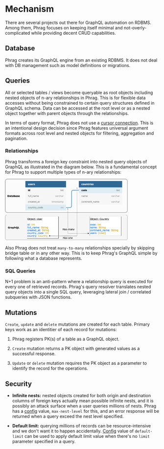 # Mechanism

There are several projects out there for GraphQL automation on RDBMS. Among them, Phrag focuses on keeping itself minimal and not-overly-complicated while providing decent CRUD capabilities.

## Database

Phrag creates its GraphQL engine from an existing RDBMS. It does not deal with DB management such as model definitions or migrations.

## Queries

All or selected tables / views become queryable as root objects including nested objects of n-ary relationships in Phrag. This is for flexible data accesses without being constrained to certain query structures defined in GraphQL schema. Data can be accessed at the root level or as a nested object together with parent objects through the relationships.

In terms of query format, Phrag does not use a [cursor connection](https://relay.dev/graphql/connections.htm). This is an intentional design decision since Phrag features universal argument formats across root level and nested objects for filtering, aggregation and pagination.

### Relationships

Phrag transforms a foreign key constraint into nested query objects of GraphQL as illustrated in the diagram below. This is a fundamental concept for Phrag to support multiple types of n-ary relationships:

<img src="./images/fk-transform.png" width="400px" />

Also Phrag does not treat `many-to-many` relationships specially by skipping bridge table or in any other way. This is to keep Phrag's GraphQL simple by following what a database represents.

### SQL Queries

N+1 problem is an anti-pattern where a relationship query is executed for every one of retrieved records. Phrag's query resolver translates nested query objects into a single SQL query, leveraging lateral join / correlated subqueries with JSON functions.

## Mutations

`Create`, `update` and `delete` mutations are created for each table. Primary keys work as an identitier of each record for mutations:

1. Phrag registers PK(s) of a table as a GraphQL object.

2. `Create` mutation returns a PK object with generated values as a successful response.

3. `Update` or `delete` mutation requires the PK object as a parameter to identify the record for the operations.

## Security

- **Infinite nests:** nested objects created for both origin and destination columns of foreign keys actually mean possible infinite nests, and it is possibly an attack surface when a user queries millions of nests. Phrag has a [config](config.md) value, `max-nest-level` for this, and an error response will be returned when a query exceed the nest level specified.

- **Default limit:** querying millions of records can be resource-intensive and we don't want it to happen accidentally. [Config](config.md) value of `default-limit` can be used to apply default limit value when there's no `limit` parameter specified in a query.
